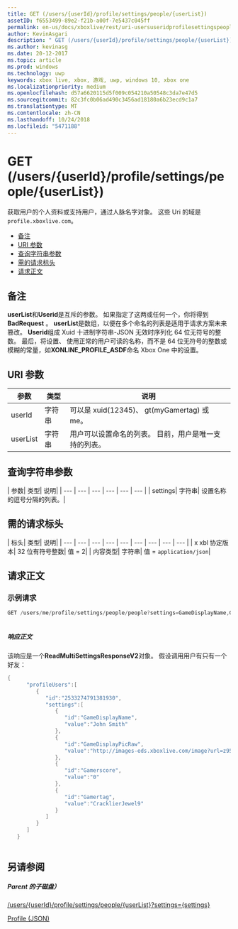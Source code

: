 ```yaml
---
title: GET (/users/{userId}/profile/settings/people/{userList})
assetID: f6553499-89e2-f21b-a00f-7e5437c045ff
permalink: en-us/docs/xboxlive/rest/uri-usersuseridprofilesettingspeopleuserlistget.html
author: KevinAsgari
description: " GET (/users/{userId}/profile/settings/people/{userList})"
ms.author: kevinasg
ms.date: 20-12-2017
ms.topic: article
ms.prod: windows
ms.technology: uwp
keywords: xbox live, xbox, 游戏, uwp, windows 10, xbox one
ms.localizationpriority: medium
ms.openlocfilehash: d57a6620115d5f009c054210a50548c3da7e47d5
ms.sourcegitcommit: 82c3fc0b06ad490c3456ad18180a6b23ecd9c1a7
ms.translationtype: MT
ms.contentlocale: zh-CN
ms.lasthandoff: 10/24/2018
ms.locfileid: "5471188"
---
```

# <a name="get-usersuseridprofilesettingspeopleuserlist"></a>GET (/users/{userId}/profile/settings/people/{userList})
获取用户的个人资料或支持用户，通过人脉名字对象。 这些 Uri 的域是`profile.xboxlive.com`。
 
  * [备注](#ID4EV)
  * [URI 参数](#ID4EKB)
  * [查询字符串参数](#ID4EVB)
  * [需的请求标头](#ID4EQC)
  * [请求正文](#ID4E2D)
 
<a id="ID4EV"></a>

 
## <a name="remarks"></a>备注
 
**userList**和**Userid**是互斥的参数。 如果指定了这两或任何一个，你将得到**BadRequest** 。 **userList**是数组，以便在多个命名的列表是适用于请求方案未来篡改。 **Userid**组成 Xuid 十进制字符串-JSON 无效时序列化 64 位无符号的整数。 最后，将设置、 使用正常的用户可读的名称，而不是 64 位无符号的整数或模糊的常量，如**XONLINE_PROFILE_ASDF**命名 Xbox One 中的设置。
  
<a id="ID4EKB"></a>

 
## <a name="uri-parameters"></a>URI 参数
 
| 参数| 类型| 说明| 
| --- | --- | --- | 
| userId| 字符串| 可以是 xuid(12345)、 gt(myGamertag) 或 me。| 
| userList| 字符串| 用户可以设置命名的列表。 目前，用户是唯一支持的列表。| 
  
<a id="ID4EVB"></a>

 
## <a name="query-string-parameters"></a>查询字符串参数
 
| 参数| 类型| 说明| 
| --- | --- | --- | --- | --- | --- | 
| settings| 字符串| 设置名称的逗号分隔的列表。| 
  
<a id="ID4EQC"></a>

 
## <a name="required-request-headers"></a>需的请求标头
 
| 标头| 类型| 说明| 
| --- | --- | --- | --- | --- | --- | --- | --- | --- | 
| x xbl 协定版本| 32 位有符号整数| 值 = 2| 
| 内容类型| 字符串| 值 = <code>application/json</code>| 
  
<a id="ID4E2D"></a>

 
## <a name="request-body"></a>请求正文
 
<a id="ID4EBE"></a>

 
### <a name="sample-request"></a>示例请求
 

```cpp
GET /users/me/profile/settings/people/people?settings=GameDisplayName,GameDisplayPicRaw,Gamerscore,Gamertag
      
```

  
<a id="ID4EKE"></a>

  
 
<a id="ID4EME"></a>

 
##### <a name="response-body"></a>响应正文 
该响应是一个**ReadMultiSettingsResponseV2**对象。 假设调用用户有只有一个好友：
  

```cpp
{
      "profileUsers":[
         {
            "id":"2533274791381930",
            "settings":[
               {
                  "id":"GameDisplayName",
                  "value":"John Smith"
               },
               {
                  "id":"GameDisplayPicRaw",
                  "value":"http://images-eds.xboxlive.com/image?url=z951ykn43p4FqWbbFvR2Ec.8vbDhj8G2Xe7JngaTToBrrCmIEEXHC9UNrdJ6P7KIN0gxC2r1YECCd3mf2w1FDdmFCpSokJWa2z7xtVrlzOyVSc6pPRdWEXmYtpS2xE4F&format=png&w=64&h=64"
               },
               {
                  "id":"Gamerscore",
                  "value":"0"
               },
               {
                  "id":"Gamertag",
                  "value":"CracklierJewel9"
               }
            ]
         }
      ]
   }
         
```

   
<a id="ID4E3E"></a>

 
## <a name="see-also"></a>另请参阅
 
<a id="ID4E5E"></a>

 
##### <a name="parent"></a>Parent 的子磁盘） 

[/users/{userId}/profile/settings/people/{userList}?settings={settings}](uri-usersuseridprofilesettingspeopleuserlist.md)

 [Profile (JSON)](../../json/json-profile.md)

   